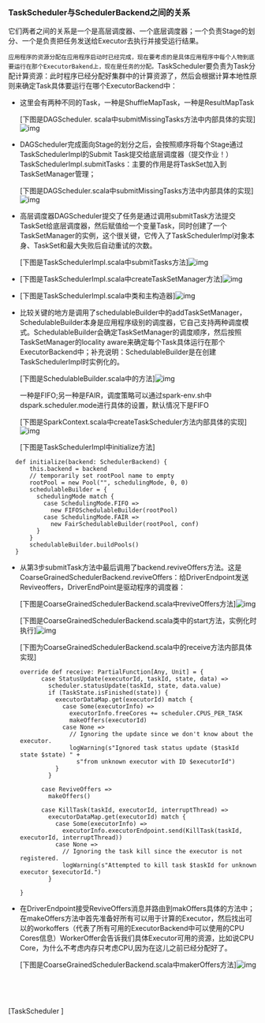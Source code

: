 ### TaskScheduler与SchedulerBackend之间的关系

它们两者之间的关系是一个是高层调度器、一个底层调度器；一个负责Stage的划分、一个是负责把任务发送给Executor去执行并接受运行结果。

`应用程序的资源分配在应用程序启动时已经完成，现在要考虑的是具体应用程序中每个人物到底要运行在那个ExecutorBakend上，现在是任务的分配。`TaskScheduler要负责为Task分配计算资源：此时程序已经分配好集群中的计算资源了，然后会根据计算本地性原则来确定Task具体要运行在哪个ExecutorBackend中：

* 这里会有两种不同的Task，一种是ShuffleMapTask，一种是ResultMapTask

  \[下图是DAGScheduler. scala中submitMissingTasks方法中内部具体的实现\]![img](http://images2015.cnblogs.com/blog/1005794/201702/1005794-20170228230653704-1675206748.png)

* DAGScheduler完成面向Stage的划分之后，会按照顺序将每个Stage通过TaskSchedulerImpl的Submit Task提交给底层调度器（提交作业！）TaskSchedulerImpl.submitTasks：主要的作用是将TaskSet加入到TaskSetManager管理；

  \[下图是DAGScheduler.scala中submitMissingTasks方法中内部具体的实现\]![img](http://images2015.cnblogs.com/blog/1005794/201702/1005794-20170228230756360-624995545.png)

* 高层调度器DAGScheduler提交了任务是通过调用submitTask方法提交TaskSet给底层调度器，然后赋值给一个变量Task，同时创建了一个TaskSetManager的实例，这个很关键，它传入了TaskSchedulerImpl对象本身、TaskSet和最大失败后自动重试的次数。

  \[下图是TaskSchedulerImpl.scala中submitTasks方法\]![img](http://images2015.cnblogs.com/blog/1005794/201702/1005794-20170228231149720-327896470.png)

* \[下图是TaskSchedulerImpl.scala中createTaskSetManager方法\]![img](http://images2015.cnblogs.com/blog/1005794/201702/1005794-20170228231321626-1567445621.png)

* \[下图是TaskSchedulerImpl.scala中类和主构造器\]![img](http://images2015.cnblogs.com/blog/1005794/201702/1005794-20170228231434251-907345630.png)

* 比较关键的地方是调用了schedulableBuilder中的addTaskSetManager，SchedulableBuilder本身是应用程序级别的调度器，它自己支持两种调度模式。SchedulableBuilder会确定TaskSetManager的调度顺序，然后按照TaskSetManager的locality aware来确定每个Task具体运行在那个ExecutorBackend中；补充说明：SchedulableBuilder是在创建TaskSchedulerImpl时实例化的。

  \[下图是SchedulableBuilder.scala中的方法\]![img](http://images2015.cnblogs.com/blog/1005794/201702/1005794-20170228232206923-2019867148.png)

  一种是FIFO;另一种是FAIR，调度策略可以通过spark-env.sh中dspark.scheduler.mode进行具体的设置，默认情况下是FIFO

  \[下图是SparkContext.scala中createTaskScheduler方法内部具体的实现\]![img](http://images2015.cnblogs.com/blog/1005794/201703/1005794-20170305194604485-1224961741.png)

  \[下图是TaskSchedulerImpl中initialize方法\]

```
  def initialize(backend: SchedulerBackend) {
      this.backend = backend
      // temporarily set rootPool name to empty
      rootPool = new Pool("", schedulingMode, 0, 0)
      schedulableBuilder = {
        schedulingMode match {
          case SchedulingMode.FIFO =>
            new FIFOSchedulableBuilder(rootPool)
          case SchedulingMode.FAIR =>
            new FairSchedulableBuilder(rootPool, conf)
        }
      }
      schedulableBuilder.buildPools()
  }
```

* 从第3步submitTask方法中最后调用了backend.reviveOffers方法。这是CoarseGrainedSchedulerBackend.reviveOffers：给DriverEndpoint发送Reviveoffers，DriverEndPoint是驱动程序的调度器：

  \[下图是CoarseGrainedSchedulerBackend.scala中reviveOffers方法\]![img](http://images2015.cnblogs.com/blog/1005794/201702/1005794-20170228233753563-978633463.png)

  \[下图是CoarseGrainedSchedulerBackend.scala类中的start方法，实例化时执行\]![img](http://images2015.cnblogs.com/blog/1005794/201702/1005794-20170228234525345-1656200617.png)

  \[下图为CoarseGrainedSchedulerBackend.scala中的receive方法内部具体实现\]

  ```
  override def receive: PartialFunction[Any, Unit] = {
        case StatusUpdate(executorId, taskId, state, data) =>
          scheduler.statusUpdate(taskId, state, data.value)
          if (TaskState.isFinished(state)) {
            executorDataMap.get(executorId) match {
              case Some(executorInfo) =>
                executorInfo.freeCores += scheduler.CPUS_PER_TASK
                makeOffers(executorId)
              case None =>
                // Ignoring the update since we don't know about the executor.
                logWarning(s"Ignored task status update ($taskId state $state) " +
                  s"from unknown executor with ID $executorId")
            }
          }

        case ReviveOffers =>
          makeOffers()

        case KillTask(taskId, executorId, interruptThread) =>
          executorDataMap.get(executorId) match {
            case Some(executorInfo) =>
              executorInfo.executorEndpoint.send(KillTask(taskId, executorId, interruptThread))
            case None =>
              // Ignoring the task kill since the executor is not registered.
              logWarning(s"Attempted to kill task $taskId for unknown executor $executorId.")
          }

  }
  ```

* 在DriverEndpoint接受ReviveOffers消息并路由到makOffers具体的方法中；在makeOffers方法中首先准备好所有可以用于计算的Executor，然后找出可以的workoffers（代表了所有可用的ExecutorBackend中可以使用的CPU Cores信息）WorkerOffer会告诉我们具体Executor可用的资源，比如说CPU Core，为什么不考虑内存只考虑CPU,因为在这儿之前已经分配好了。

  \[下图是CoarseGrainedSchedulerBackend.scala中makerOffers方法\]![img](http://images2015.cnblogs.com/blog/1005794/201702/1005794-20170228234849766-1238435383.png)

  ​

  ​

\[TaskScheduler \]

